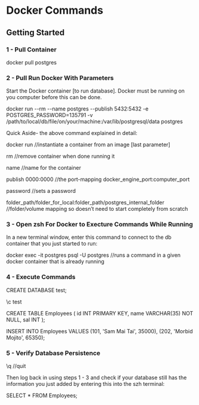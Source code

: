 # Docker Commands

## Getting Started

### 1 - Pull Container

docker pull postgres

### 2 - Pull Run Docker With Parameters

Start the Docker container [to run database]. Docker must be running on you computer before this can be done.

docker run --rm --name postgres --publish 5432:5432 -e POSTGRES_PASSWORD=135791 -v /path/to/local/db/file/on/your/machine:/var/lib/postgresql/data postgres

Quick Aside- the above command explained in detail:

docker run                  //instantiate a container from an image [last parameter]

rm                          //remove container when done running it

name                        //name for the container

publish 0000:0000           //the port-mapping docker_engine_port:computer_port

password                    //sets a password 

folder_path/folder_for_local:folder_path/postgres_internal_folder       //folder/volume mapping so doesn’t need to start completely from scratch

### 3 - Open zsh For Docker to Execture Commands While Running

In a new terminal window, enter this command to connect to the db container that you just started to run: 

docker exec -it postgres psql -U postgres       //runs a command in a given docker container that is already running

### 4 - Execute Commands

CREATE DATABASE test;

\c test

CREATE TABLE Employees (
 id INT PRIMARY KEY,
 name VARCHAR(35) NOT NULL,
 sal INT ); 

INSERT INTO Employees VALUES
 (101, 'Sam Mai Tai', 35000),
 (202, 'Morbid Mojito', 65350); 

 ### 5 - Verify Database Persistence

 \q         //quit

 Then log back in using steps 1 - 3 and check if your database still has the information you just added by entering this into the szh terminal: 

 SELECT * FROM Employees; 